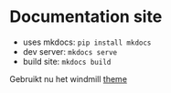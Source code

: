 # Documentation site

- uses mkdocs: ```pip install mkdocs```
- dev server: ```mkdocs serve```
- build site: ```mkdocs build```

Gebruikt nu het windmill [theme](https://github.com/mkdocs/catalog?tab=readme-ov-file#-theming)